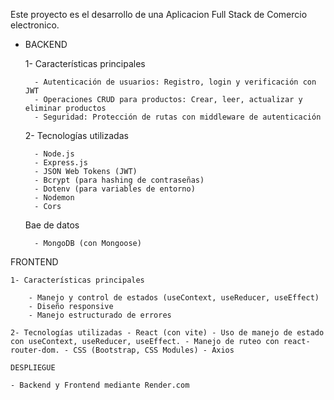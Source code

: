 Este proyecto es el desarrollo de una Aplicacion Full Stack de Comercio electronico.

- BACKEND

  1- Características principales

        - Autenticación de usuarios: Registro, login y verificación con JWT
        - Operaciones CRUD para productos: Crear, leer, actualizar y eliminar productos
        - Seguridad: Protección de rutas con middleware de autenticación

  2- Tecnologías utilizadas

        - Node.js
        - Express.js
        - JSON Web Tokens (JWT)
        - Bcrypt (para hashing de contraseñas)
        - Dotenv (para variables de entorno)
        - Nodemon
        - Cors

  Bae de datos

        - MongoDB (con Mongoose)

FRONTEND

    1- Características principales

        - Manejo y control de estados (useContext, useReducer, useEffect)
        - Diseño responsive
        - Manejo estructurado de errores

    2- Tecnologías utilizadas - React (con vite) - Uso de manejo de estado con useContext, useReducer, useEffect. - Manejo de ruteo con react-router-dom. - CSS (Bootstrap, CSS Modules) - Axios

    DESPLIEGUE

    - Backend y Frontend mediante Render.com

